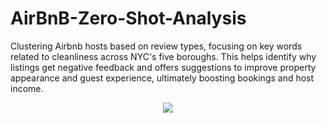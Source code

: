 # AirBnB-Zero-Shot-Analysis
Clustering Airbnb hosts based on review types, focusing on key words related to cleanliness across NYC's five boroughs. This helps identify why listings get negative feedback and offers suggestions to improve property appearance and guest experience, ultimately boosting bookings and host income.

<div align="center"> <img src="https://raw.githubusercontent.com/sreenijakurra/AirBnB-Zero-Shot-Analysis
/negativekeywords.png" />
</div>
